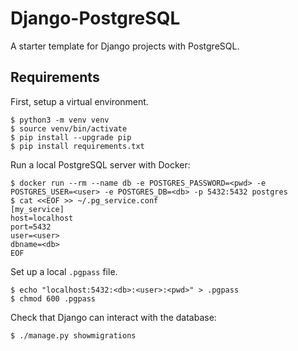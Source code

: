 # Django-PostgreSQL

A starter template for Django projects with PostgreSQL.

## Requirements

First, setup a virtual environment.

```
$ python3 -m venv venv
$ source venv/bin/activate
$ pip install --upgrade pip
$ pip install requirements.txt
```

Run a local PostgreSQL server with Docker:

```
$ docker run --rm --name db -e POSTGRES_PASSWORD=<pwd> -e POSTGRES_USER=<user> -e POSTGRES_DB=<db> -p 5432:5432 postgres
$ cat <<EOF >> ~/.pg_service.conf
[my_service]
host=localhost
port=5432
user=<user>
dbname=<db>
EOF
```

Set up a local `.pgpass` file.

```
$ echo "localhost:5432:<db>:<user>:<pwd>" > .pgpass
$ chmod 600 .pgpass
```

Check that Django can interact with the database:

```
$ ./manage.py showmigrations
```
